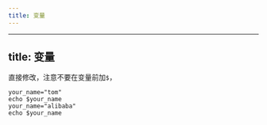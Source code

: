 ```yaml
---
title: 变量
---
```

---
title: 变量
---

直接修改，注意不要在变量前加`$`，

```
your_name="tom"
echo $your_name
your_name="alibaba"
echo $your_name
```

​ 
